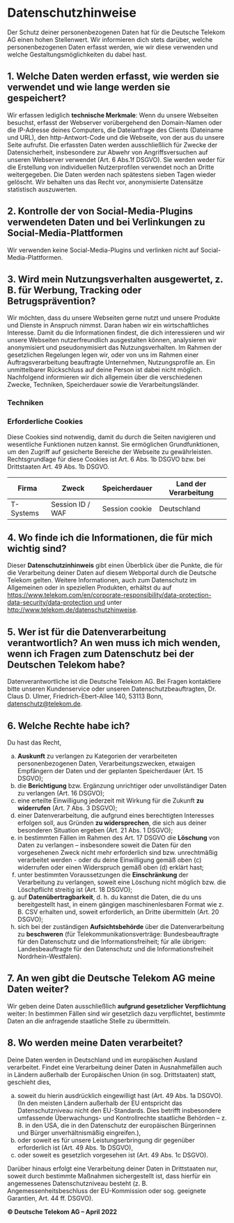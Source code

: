 # Datenschutzhinweise

Der Schutz deiner personenbezogenen Daten hat für die Deutsche Telekom AG einen hohen Stellenwert. Wir informieren dich stets darüber, welche personenbezogenen Daten erfasst werden, wie wir diese verwenden und welche Gestaltungsmöglichkeiten du dabei hast.

## 1. Welche Daten werden erfasst, wie werden sie verwendet und wie lange werden sie gespeichert?

Wir erfassen lediglich **technische Merkmale**: Wenn du unsere Webseiten besuchst, erfasst der Webserver vorübergehend den Domain-Namen oder die IP-Adresse deines Computers, die Dateianfrage des Clients (Dateiname und URL), den http-Antwort-Code und die Webseite, von der aus du unsere Seite aufrufst. Die erfassten Daten werden ausschließlich für Zwecke der Datensicherheit, insbesondere zur Abwehr von Angriffsversuchen auf unseren Webserver verwendet (Art. 6 Abs.1f DSGVO). Sie werden weder für die Erstellung von individuellen Nutzerprofilen verwendet noch an Dritte weitergegeben. Die Daten werden nach spätestens sieben Tagen wieder gelöscht. Wir behalten uns das Recht vor, anonymisierte Datensätze statistisch auszuwerten.

## 2. Kontrolle der von Social-Media-Plugins verwendeten Daten und bei Verlinkungen zu Social-Media-Plattformen

Wir verwenden keine Social-Media-Plugins und verlinken nicht auf Social-Media-Plattformen.

## 3. Wird mein Nutzungsverhalten ausgewertet, z. B. für Werbung, Tracking oder Betrugsprävention?

Wir möchten, dass du unsere Webseiten gerne nutzt und unsere Produkte und Dienste in Anspruch nimmst. Daran haben wir ein wirtschaftliches Interesse. Damit du die Informationen findest, die dich interessieren und wir unsere Webseiten nutzerfreundlich ausgestalten können, analysieren wir anonymisiert und pseudonymisiert das Nutzungsverhalten. Im Rahmen der gesetzlichen Regelungen legen wir, oder von uns im Rahmen einer Auftragsverarbeitung beauftragte Unternehmen, Nutzungsprofile an. Ein unmittelbarer Rückschluss auf deine Person ist dabei nicht möglich. Nachfolgend informieren wir dich allgemein über die verschiedenen Zwecke, Techniken, Speicherdauer sowie die Verarbeitungsländer.

### Techniken

### Erforderliche Cookies

Diese Cookies sind notwendig, damit du durch die Seiten navigieren und wesentliche Funktionen nutzen kannst. Sie ermöglichen Grundfunktionen, um den Zugriff auf gesicherte Bereiche der Webseite zu gewährleisten. Rechtsgrundlage für diese Cookies ist Art. 6 Abs. 1b DSGVO bzw. bei Drittstaaten Art. 49 Abs. 1b DSGVO.

| Firma     | Zweck            | Speicherdauer  | Land der Verarbeitung |
| --------- | ---------------- | -------------- | --------------------- |
| T-Systems | Session ID / WAF | Session cookie | Deutschland           |

## 4. Wo finde ich die Informationen, die für mich wichtig sind?

Dieser **Datenschutzinhinweis** gibt einen Überblick über die Punkte, die für die Verarbeitung deiner Daten auf diesem Webportal durch die Deutsche Telekom gelten. Weitere Informationen, auch zum Datenschutz im Allgemeinen oder in speziellen Produkten, erhältst du auf https://www.telekom.com/en/corporate-responsibility/data-protection-data-security/data-protection und unter http://www.telekom.de/datenschutzhinweise.

## 5. Wer ist für die Datenverarbeitung verantwortlich? An wen muss ich mich wenden, wenn ich Fragen zum Datenschutz bei der Deutschen Telekom habe?

Datenverantwortliche ist die Deutsche Telekom AG. Bei Fragen kontaktiere bitte unseren Kundenservice oder unseren Datenschutzbeauftragten, Dr. Claus D. Ulmer, Friedrich-Ebert-Allee 140, 53113 Bonn, datenschutz@telekom.de.

## 6. Welche Rechte habe ich?

Du hast das Recht,

<ol type="a">
    <li><b>Auskunft</b> zu verlangen zu Kategorien der verarbeiteten personenbezogenen Daten, Verarbeitungszwecken, etwaigen Empfängern der Daten und der geplanten Speicherdauer (Art. 15 DSGVO);</li>
    <li>die <b>Berichtigung</b> bzw. Ergänzung unrichtiger oder unvollständiger Daten zu verlangen (Art. 16 DSGVO);</li>
    <li>eine erteilte Einwilligung jederzeit mit Wirkung für die Zukunft <b>zu widerrufen</b> (Art. 7 Abs. 3 DSGVO);</li>
    <li>einer Datenverarbeitung, die aufgrund eines berechtigten Interesses erfolgen soll, aus Gründen <b>zu widersprechen</b>, die sich aus deiner besonderen Situation ergeben (Art. 21 Abs. 1 DSGVO);</li>
    <li>in bestimmten Fällen im Rahmen des Art. 17 DSGVO die <b>Löschung</b> von Daten zu verlangen – insbesondere soweit die Daten für den vorgesehenen Zweck nicht mehr erforderlich sind bzw. unrechtmäßig verarbeitet werden - oder du deine Einwilligung gemäß oben (c) widerrufen oder einen Widerspruch gemäß oben (d) erklärt hast;</li>
    <li>unter bestimmten Voraussetzungen die <b>Einschränkung</b> der Verarbeitung zu verlangen, soweit eine Löschung nicht möglich bzw. die Löschpflicht streitig ist (Art. 18 DSGVO);</li>
    <li>auf <b>Datenübertragbarkeit</b>, d. h. du kannst die Daten, die du uns bereitgestellt hast, in einem gängigen maschinenlesbaren Format wie z. B.  CSV erhalten und, soweit erforderlich, an Dritte übermitteln (Art. 20 DSGVO);</li>
    <li>sich bei der zuständigen <b>Aufsichtsbehörde</b> über die Datenverarbeitung zu <b>beschweren</b> (für Telekommunikationsverträge: Bundesbeauftragte für den Datenschutz und die Informationsfreiheit; für alle übrigen: Landesbeauftragte für den Datenschutz und die Informationsfreiheit Nordrhein-Westfalen).</li>
</ol>

## 7. An wen gibt die Deutsche Telekom AG meine Daten weiter?

Wir geben deine Daten ausschließlich **aufgrund gesetzlicher Verpflichtung** weiter: In bestimmen Fällen sind wir gesetzlich dazu verpflichtet, bestimmte Daten an die anfragende staatliche Stelle zu übermitteln.

## 8. Wo werden meine Daten verarbeitet?

Deine Daten werden in Deutschland und im europäischen Ausland verarbeitet. Findet eine Verarbeitung deiner Daten in Ausnahmefällen auch in Ländern außerhalb der Europäischen Union (in sog. Drittstaaten) statt, geschieht dies,

<ol type="a">
    <li>soweit du hierin ausdrücklich eingewilligt hast (Art. 49 Abs. 1a DSGVO). (In den meisten Ländern außerhalb der EU entspricht das Datenschutzniveau nicht den EU-Standards. Dies betrifft insbesondere umfassende Überwachungs- und Kontrollrechte staatliche Behörden – z. B. in den USA, die in den Datenschutz der europäischen Bürgerinnen und Bürger unverhältnismäßig eingreifen.),</li>
    <li>oder soweit es für unsere Leistungserbringung dir gegenüber erforderlich ist (Art. 49 Abs. 1b DSGVO),</li>
    <li>oder soweit es gesetzlich vorgesehen ist (Art. 49 Abs. 1c DSGVO).</li>
</ol>

Darüber hinaus erfolgt eine Verarbeitung deiner Daten in Drittstaaten nur, soweit durch bestimmte Maßnahmen sichergestellt ist, dass hierfür ein angemessenes Datenschutzniveau besteht (z. B. Angemessenheitsbeschluss der EU-Kommission oder sog. geeignete Garantien, Art. 44 ff. DSGVO).

**© Deutsche Telekom AG – April 2022**
